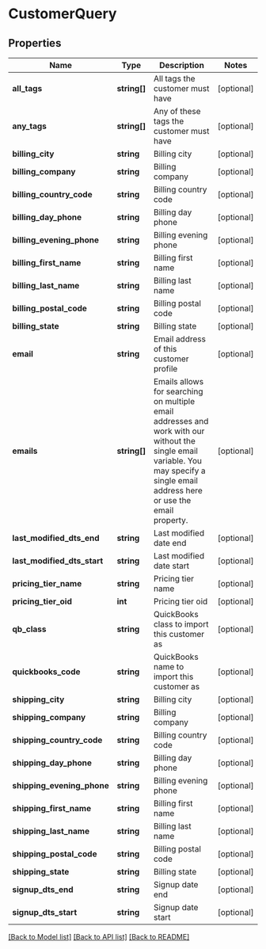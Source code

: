 # CustomerQuery

## Properties
Name | Type | Description | Notes
------------ | ------------- | ------------- | -------------
**all_tags** | **string[]** | All tags the customer must have | [optional] 
**any_tags** | **string[]** | Any of these tags the customer must have | [optional] 
**billing_city** | **string** | Billing city | [optional] 
**billing_company** | **string** | Billing company | [optional] 
**billing_country_code** | **string** | Billing country code | [optional] 
**billing_day_phone** | **string** | Billing day phone | [optional] 
**billing_evening_phone** | **string** | Billing evening phone | [optional] 
**billing_first_name** | **string** | Billing first name | [optional] 
**billing_last_name** | **string** | Billing last name | [optional] 
**billing_postal_code** | **string** | Billing postal code | [optional] 
**billing_state** | **string** | Billing state | [optional] 
**email** | **string** | Email address of this customer profile | [optional] 
**emails** | **string[]** | Emails allows for searching on multiple email addresses and work with our without the single email variable.  You may specify a single email address here or use the email property. | [optional] 
**last_modified_dts_end** | **string** | Last modified date end | [optional] 
**last_modified_dts_start** | **string** | Last modified date start | [optional] 
**pricing_tier_name** | **string** | Pricing tier name | [optional] 
**pricing_tier_oid** | **int** | Pricing tier oid | [optional] 
**qb_class** | **string** | QuickBooks class to import this customer as | [optional] 
**quickbooks_code** | **string** | QuickBooks name to import this customer as | [optional] 
**shipping_city** | **string** | Billing city | [optional] 
**shipping_company** | **string** | Billing company | [optional] 
**shipping_country_code** | **string** | Billing country code | [optional] 
**shipping_day_phone** | **string** | Billing day phone | [optional] 
**shipping_evening_phone** | **string** | Billing evening phone | [optional] 
**shipping_first_name** | **string** | Billing first name | [optional] 
**shipping_last_name** | **string** | Billing last name | [optional] 
**shipping_postal_code** | **string** | Billing postal code | [optional] 
**shipping_state** | **string** | Billing state | [optional] 
**signup_dts_end** | **string** | Signup date end | [optional] 
**signup_dts_start** | **string** | Signup date start | [optional] 

[[Back to Model list]](../README.md#documentation-for-models) [[Back to API list]](../README.md#documentation-for-api-endpoints) [[Back to README]](../README.md)


